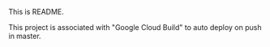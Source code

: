 This is README.

This project is associated with "Google Cloud Build" to auto deploy on push in master.